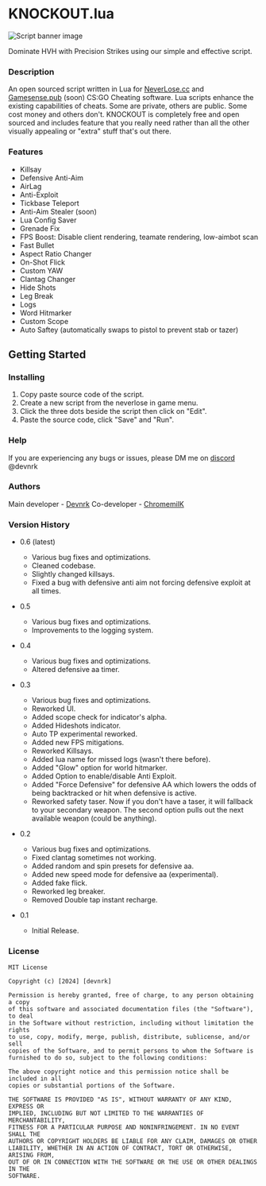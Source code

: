 # KNOCKOUT.lua
![Script banner image](/KNOCKOUT/knockout%20banner.jpg)

Dominate HVH with Precision Strikes using our simple and effective script.

### Description

An open sourced script written in Lua for [NeverLose.cc](https://en.neverlose.cc/) and [Gamesense.pub](https://gamesense.pub/) (soon) CS:GO Cheating software. Lua scripts enhance the existing capabilities of cheats. Some are private, others are public. Some cost money and others don't. KNOCKOUT is completely free and open sourced and includes feature that you really need rather than all the other visually appealing or "extra" stuff that's out there.

### Features

- Killsay
- Defensive Anti-Aim
- AirLag
- Anti-Exploit
- Tickbase Teleport
- Anti-Aim Stealer (soon)
- Lua Config Saver
- Grenade Fix
- FPS Boost: Disable client rendering, teamate rendering, low-aimbot scan
- Fast Bullet
- Aspect Ratio Changer
- On-Shot Flick
- Custom YAW
- Clantag Changer
- Hide Shots
- Leg Break
- Logs
- Word Hitmarker
- Custom Scope
- Auto Saftey (automatically swaps to pistol to prevent stab or tazer)

## Getting Started

### Installing

<!-- * Download the script from the lastest release. -->
1. Copy paste source code of the script.
2. Create a new script from the neverlose in game menu.
3. Click the three dots beside the script then click on "Edit".
4. Paste the source code, click "Save" and "Run".
<!-- * Copy paste or drag and drop the file in your CS:GO directory. 
If you are using neverlose.cc:
```
C:\Program Files (x86)\Steam\steamapps\common\Counter-Strike Global Offensive\nl\scripts
```
If you are using gamesense.pub:
```
C:\Program Files (x86)\Steam\steamapps\common\Counter-Strike Global Offensive\
``` -->

### Help

If you are experiencing any bugs or issues, please DM me on [discord](https://discord.com/) @devnrk

### Authors

Main developer - [Devnrk](https://github.com/devnrk) 
Co-developer - [ChromemilK](https://github.com/chromemilk)

### Version History

* 0.6 (latest)
    * Various bug fixes and optimizations.
    * Cleaned codebase.
    * Slightly changed killsays.
    * Fixed a bug with defensive anti aim not forcing defensive exploit at all times.

* 0.5
    * Various bug fixes and optimizations.
    * Improvements to the logging system.

* 0.4
    * Various bug fixes and optimizations.
    * Altered defensive aa timer.       

* 0.3
    * Various bug fixes and optimizations.
    * Reworked UI.
    * Added scope check for indicator's alpha.
    * Added Hideshots indicator.
    * Auto TP experimental reworked.
    * Added new FPS mitigations.
    * Reworked Killsays.
    * Added lua name for missed logs (wasn't there before).
    * Added "Glow" option for world hitmarker.
    * Added Option to enable/disable Anti Exploit.
    * Added "Force Defensive" for defensive AA which lowers the odds of being backtracked or hit when defensive is active.
    * Reworked safety taser. Now if you don't have a taser, it will fallback to your secondary weapon. The second option pulls out the next available weapon (could be anything).

* 0.2
    * Various bug fixes and optimizations.
    * Fixed clantag sometimes not working.
    * Added random and spin presets for defensive aa.
    * Added new speed mode for defensive aa (experimental).
    * Added fake flick.
    * Reworked leg breaker.
    * Removed Double tap instant recharge.
    <!-- * See [commit change]() or See [release history]() -->
* 0.1
    * Initial Release.

### License
```
MIT License

Copyright (c) [2024] [devnrk]

Permission is hereby granted, free of charge, to any person obtaining a copy
of this software and associated documentation files (the "Software"), to deal
in the Software without restriction, including without limitation the rights
to use, copy, modify, merge, publish, distribute, sublicense, and/or sell
copies of the Software, and to permit persons to whom the Software is
furnished to do so, subject to the following conditions:

The above copyright notice and this permission notice shall be included in all
copies or substantial portions of the Software.

THE SOFTWARE IS PROVIDED "AS IS", WITHOUT WARRANTY OF ANY KIND, EXPRESS OR
IMPLIED, INCLUDING BUT NOT LIMITED TO THE WARRANTIES OF MERCHANTABILITY,
FITNESS FOR A PARTICULAR PURPOSE AND NONINFRINGEMENT. IN NO EVENT SHALL THE
AUTHORS OR COPYRIGHT HOLDERS BE LIABLE FOR ANY CLAIM, DAMAGES OR OTHER
LIABILITY, WHETHER IN AN ACTION OF CONTRACT, TORT OR OTHERWISE, ARISING FROM,
OUT OF OR IN CONNECTION WITH THE SOFTWARE OR THE USE OR OTHER DEALINGS IN THE
SOFTWARE.
```
<!-- ## Acknowledgments -->
